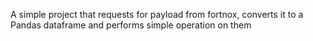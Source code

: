 A simple project that requests for payload from fortnox, converts it to a
Pandas dataframe and performs simple operation on them
